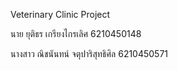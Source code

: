 Veterinary Clinic Project

นาย ยุติธร เกรียงไกรเลิศ 6210450148

นางสาว ณิชนันทน์ จตุปาริสุทธิศิล 6210450571